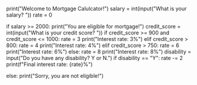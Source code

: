 print("Welcome to Mortgage Calulcator!")
salary = int(input("What is your salary? "))
rate = 0

if salary >= 2000:
    print("You are eligible for mortgage!")
    credit_score = int(input("What is your credit score? "))
    if credit_score >= 900 and credit_score <= 1000:
        rate = 3
        print("Interest rate: 3%")
    elif credit_score > 800:
        rate = 4
        print("Interest rate: 4%")
    elif credit_score > 750:
        rate = 6
        print("Interest rate: 6%")
    else:
        rate = 8
        print("Interest rate: 8%")
    disability = input("Do you have any disability? Y or N.")
    if disability == "Y":
        rate -= 2
    print(f"Final interest rate: {rate}%")  


else:
    print("Sorry, you are not eligible!")